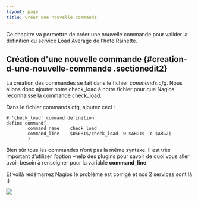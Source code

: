 ```yaml
---
layout: page
title: Créer une nouvelle commande
---
```


Ce chapitre va permettre de créer une nouvelle commande pour valider la
définition du service Load Average de l’hôte Rainette.

Création d'une nouvelle commande {#creation-d-une-nouvelle-commande .sectionedit2}
--------------------------------

La création des commandes se fait dans le fichier *commands.cfg*. Nous
allons donc ajouter notre check\_load à notre fichier pour que Nagios
reconnaisse la commande check\_load.

Dans le fichier commands.cfg, ajoutez ceci :

~~~
# 'check_load' command definition
define command{
        command_name    check_load
        command_line    $USER1$/check_load -w $ARG1$ -c $ARG2$
        }
~~~

Bien sûr tous les commandes n’ont pas la même syntaxe. Il est très
important d’utiliser l’option –help des plugins pour savoir de quoi vous
aller avoir besoin à renseigner pour la variable **command\_line**

Et voilà redémarrez Nagios le problème est corrigé et nos 2 services
sont là :)

[![](..//assets/media/nagios/nagios-debutant/nouveaux-services.png@w=700)](..//_detail/nagios/nagios-debutant/nouveaux-services.png@id=nagios%253Anagios-debutant%253Acreer-sa-premiere-commande.html "nagios:nagios-debutant:nouveaux-services.png")